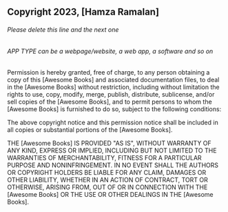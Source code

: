 ## Copyright 2023, [Hamza Ramalan]

###### Please delete this line and the next one

###### APP TYPE can be a webpage/website, a web app, a software and so on

Permission is hereby granted, free of charge, to any person obtaining a copy of this [Awesome Books] and associated documentation files, to deal in the [Awesome Books] without restriction, including without limitation the rights to use, copy, modify, merge, publish, distribute, sublicense, and/or sell copies of the [Awesome Books], and to permit persons to whom the [Awesome Books] is furnished to do so, subject to the following conditions:

The above copyright notice and this permission notice shall be included in all copies or substantial portions of the [Awesome Books].

THE [Awesome Books] IS PROVIDED "AS IS", WITHOUT WARRANTY OF ANY KIND, EXPRESS OR IMPLIED, INCLUDING BUT NOT LIMITED TO THE WARRANTIES OF MERCHANTABILITY, FITNESS FOR A PARTICULAR PURPOSE AND NONINFRINGEMENT. IN NO EVENT SHALL THE AUTHORS OR COPYRIGHT HOLDERS BE LIABLE FOR ANY CLAIM, DAMAGES OR OTHER LIABILITY, WHETHER IN AN ACTION OF CONTRACT, TORT OR OTHERWISE, ARISING FROM, OUT OF OR IN CONNECTION WITH THE [Awesome Books] OR THE USE OR OTHER DEALINGS IN THE [Awesome Books].